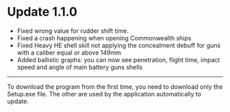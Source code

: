 # Update 1.1.0

- Fixed wrong value for rudder shift time.
- Fixed a crash happening when opening Commonwealth ships
- Fixed Heavy HE shell skill not applying the concealment debuff for guns with a caliber equal or above 149mm
- Added ballistic graphs: you can now see penetration, flight time, impact speed and angle of main battery guns shells
___
To download the program from the first time, you need to download only the Setup.exe file. The other are used by the application automatically to update.

